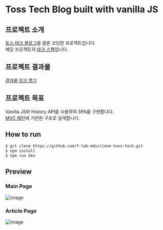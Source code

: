 # Toss Tech Blog built with vanilla JS

## 프로젝트 소개
[토스 테크 블로그](https://toss.tech/)를 클론 코딩한 프로젝트입니다.  
해당 프로젝트의 [테크 스펙](https://docs.google.com/document/d/1Mo0bxmFlvRBjjDsTF8LsH1OGRASzghsj9XOpNwGINEo/edit?usp=sharing)입니다.

## 프로젝트 결과물
[결과물 링크 열기](https://clone-toss-tech.vercel.app/)

## 프로젝트 목표
Vanilla JS와 History API를 사용하여 SPA를 구현합니다.  
[MVC 패턴](https://developer.mozilla.org/ko/docs/Glossary/MVC)에 기반한 구조로 설계합니다.  

## How to run

```bash
$ git clone https://github.com/f-lab-edu/clone-toss-tech.git
$ npm install
$ npm run dev
```

## Preview
### Main Page
![image](https://github.com/f-lab-edu/clone-toss-tech/assets/48908205/ac34d38a-ff7b-450a-af4e-c6e37030ff46)

### Article Page
![image](https://github.com/f-lab-edu/clone-toss-tech/assets/48908205/7cb35992-0cc6-4585-85cc-59d3e091819d)
